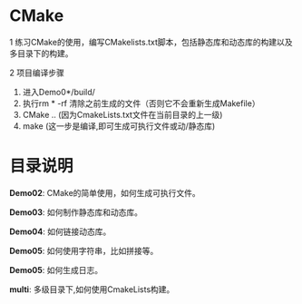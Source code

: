 # CMake
1 练习CMake的使用，编写CMakelists.txt脚本，包括静态库和动态库的构建以及多目录下的构建。


2 项目编译步骤
  1) 进入Demo0*/build/
  2) 执行rm * -rf 清除之前生成的文件（否则它不会重新生成Makefile）
  3) CMake ..  (因为CmakeLists.txt文件在当前目录的上一级)
  4) make (这一步是编译,即可生成可执行文件或动/静态库)

# 目录说明
**Demo02**: CMake的简单使用，如何生成可执行文件。

**Demo03**: 如何制作静态库和动态库。

**Demo04**: 如何链接动态库。

**Demo05**: 如何使用字符串，比如拼接等。

**Demo05**: 如何生成日志。

**multi**: 多级目录下,如何使用CmakeLists构建。
